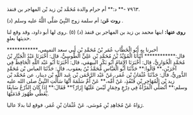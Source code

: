 ٧٩٦٣ -** د:** أم حرام والدة مُحَمَّد بْن زيد بْن المهاجر بن قنفذ.

**روت عَن:** أم سلمة زوج النَّبِيّ صَلَّى اللَّهُ عليه وسلم (د) .

**روى عنها:** ابنها محمد بن زيد بن المهاجر بن قنفذ (د) (٥) .روى لها أبو داود، وقد وقع لنا حديثها بعلوٍ.

أخبرنا بِهِ أَبُو الْخَطَّابِ عُمَر بْنُ مُحَمَّدِ بْنِ أَبي سعد التميمي،************ قال:************ أَنْبَأَنَا الْمُؤَيِّدُ بْنُ مُحَمَّدِ بْنِ عَلِيٍّ الطُّوسِيُّ، قال: أَخْبَرَنَا عَبْدُ الْجَبَّارِ بْنُ مُحَمَّدٍ الْخُوَارِيُّ، قال: أَخْبَرَنَا الإِمَامُ أَبُو بَكْرٍ البيهقي، قال: أَخْبَرَنَا أَبُو عَبْد اللَّهِ الْحَافِظُ فِي آخَرَيْنِ،** قَالُوا:** حَدَّثَنَا أَبُو الْعَبَّاسِ مُحَمَّدُ بْنُ يعقوب، قال: حَدَّثَنَا العباس بْن مُحَمَّدٍ الدُّورِيُّ، قال: حَدَّثَنَا عُثْمَانُ بْن عُمَر، عَنْ عَبْد الرَّحْمَن بْن عَبد اللَّهِ بْن دينار، عن مُحَمَّد بْن زيد بْن الْمُهَاجِرِ بْنِ قُنْفُذٍ، عَنْ أُمِّه،** عَنْ أُمِّ سَلَمَةَ أَنَّهَا سَأَلَتِ النَّبِيُّ صلى الله عليه وسلم:** أَتُصَلِّي الْمَرْأَةُ فِي دِرْعٍ وخِمَارٍ لَيْسَ عَلَيْهَا إِزَارٌ؟** فَقَالَ:** إِذَا كَانَ الدِّرْعُ سَابِغًا يُغَطِّي ظُهُورَ قَدَمَيْهَا.

رَوَاهُ عَنْ مُجَاهِدِ بْنِ مُوسَى، عَنْ عُثْمَانَ بْنِ عُمَر، فوقع لنا بدلا عاليا.